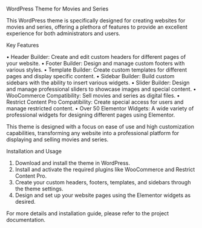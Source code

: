 WordPress Theme for Movies and Series

This WordPress theme is specifically designed for creating websites for movies and series, offering a plethora of features to provide an excellent experience for both administrators and users.

Key Features

•	Header Builder: Create and edit custom headers for different pages of your website.
•	Footer Builder: Design and manage custom footers with various styles.
•	Template Builder: Create custom templates for different pages and display specific content.
•	Sidebar Builder: Build custom sidebars with the ability to insert various widgets.
•	Slider Builder: Design and manage professional sliders to showcase images and special content.
•	WooCommerce Compatibility: Sell movies and series as digital files.
•	Restrict Content Pro Compatibility: Create special access for users and manage restricted content.
•	Over 50 Elementor Widgets: A wide variety of professional widgets for designing different pages using Elementor.

This theme is designed with a focus on ease of use and high customization capabilities, transforming any website into a professional platform for displaying and selling movies and series.

Installation and Usage

1.	Download and install the theme in WordPress.
2.	Install and activate the required plugins like WooCommerce and Restrict Content Pro.
3.	Create your custom headers, footers, templates, and sidebars through the theme settings.
4.	Design and set up your website pages using the Elementor widgets as desired.

For more details and installation guide, please refer to the project documentation.

